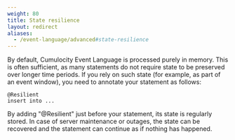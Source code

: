 ```yaml
---
weight: 80
title: State resilience
layout: redirect
aliases:
  - /event-language/advanced#state-resilience
---
```


By default, Cumulocity Event Language is processed purely in memory. This is often sufficient, as many statements do not require state to be preserved over longer time periods. If you rely on such state (for example, as part of an event window), you need to annotate your statement as follows:

	@Resilient
	insert into ...

By adding "@Resilient" just before your statement, its state is regularly stored. In case of server maintenance or outages, the state can be recovered and the statement can continue as if nothing has happened.
